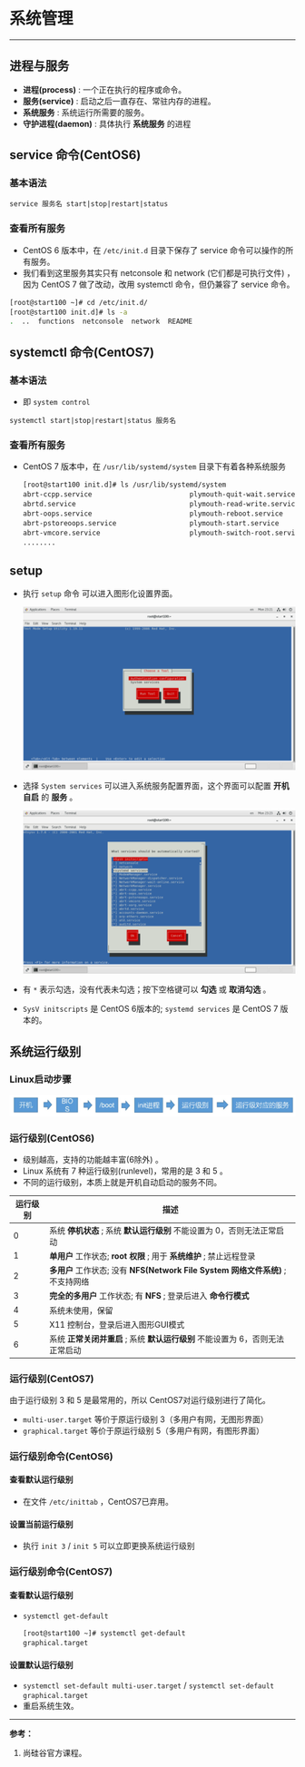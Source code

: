 # 系统管理

---

## 进程与服务

- **进程(process)** : 一个正在执行的程序或命令。
- **服务(service)** : 启动之后一直存在、常驻内存的进程。 
- **系统服务** : 系统运行所需要的服务。
- **守护进程(daemon)** : 具体执行 **系统服务** 的进程

## service 命令(CentOS6)

### 基本语法

`service 服务名 start|stop|restart|status`

### 查看所有服务

- CentOS 6 版本中，在 `/etc/init.d`  目录下保存了 service 命令可以操作的所有服务。
- 我们看到这里服务其实只有 netconsole 和 network (它们都是可执行文件) ，因为 CentOS 7 做了改动，改用 systemctl 命令，但仍兼容了 service 命令。

````sh
[root@start100 ~]# cd /etc/init.d/
[root@start100 init.d]# ls -a
.  ..  functions  netconsole  network  README
````

## systemctl 命令(CentOS7)

### 基本语法

- 即 `system control`

`systemctl start|stop|restart|status 服务名` 

### 查看所有服务

- CentOS 7 版本中，在 `/usr/lib/systemd/system` 目录下有着各种系统服务

  ```sh
  [root@start100 init.d]# ls /usr/lib/systemd/system
  abrt-ccpp.service                        plymouth-quit-wait.service
  abrtd.service                            plymouth-read-write.service
  abrt-oops.service                        plymouth-reboot.service
  abrt-pstoreoops.service                  plymouth-start.service
  abrt-vmcore.service                      plymouth-switch-root.service
  ........
  ```

## setup

- 执行 `setup` 命令 可以进入图形化设置界面。

  ![image-20220725232242236](系统管理/image-20220725232242236.png)

- 选择 `System services` 可以进入系统服务配置界面，这个界面可以配置 **开机自启** 的 **服务** 。

  ![image-20220725232340412](系统管理/image-20220725232340412.png)

- 有 `*` 表示勾选，没有代表未勾选；按下空格键可以 **勾选** 或 **取消勾选** 。

- `SysV initscripts` 是 CentOS 6版本的; `systemd services` 是 CentOS 7 版本的。

## 系统运行级别

### Linux启动步骤

![image-20220725234153199](系统管理/image-20220725234153199.png)

### 运行级别(CentOS6)

- 级别越高，支持的功能越丰富(6除外) 。
- Linux 系统有 7 种运行级别(runlevel)，常用的是 3 和 5 。
- 不同的运行级别，本质上就是开机自动启动的服务不同。

| 运行级别 | 描述                                                         |
| -------- | ------------------------------------------------------------ |
| 0        | 系统 **停机状态** ; 系统 **默认运行级别** 不能设置为 0，否则无法正常启动 |
| 1        | **单用户** 工作状态; **root 权限** ; 用于 **系统维护** ; 禁止远程登录 |
| 2        | **多用户** 工作状态; 没有 **NFS(Network File System 网络文件系统)** ; 不支持网络 |
| 3        | **完全的多用户** 工作状态; 有 **NFS** ; 登录后进入 **命令行模式** |
| 4        | 系统未使用，保留                                             |
| 5        | X11 控制台，登录后进入图形GUI模式                            |
| 6        | 系统 **正常关闭并重启** ; 系统 **默认运行级别** 不能设置为 6，否则无法正常启动 |

### 运行级别(CentOS7)

由于运行级别 3 和 5 是最常用的，所以 CentOS7对运行级别进行了简化。

- `multi-user.target` 等价于原运行级别 3（多用户有网，无图形界面）
- `graphical.target` 等价于原运行级别 5（多用户有网，有图形界面）

### 运行级别命令(CentOS6)

#### 查看默认运行级别

- 在文件 `/etc/inittab` ，CentOS7已弃用。

#### 设置当前运行级别

- 执行 `init 3` / `init 5` 可以立即更换系统运行级别

### 运行级别命令(CentOS7)

#### 查看默认运行级别

- `systemctl get-default`

  ```sh
  [root@start100 ~]# systemctl get-default
  graphical.target
  ```

#### 设置默认运行级别

- `systemctl set-default multi-user.target` / `systemctl set-default graphical.target` 
- 重启系统生效。



---

**参考：**

1. 尚硅谷官方课程。
